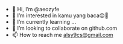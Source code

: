 - 👋 Hi, I’m @aeozyfe
- 👀 I’m interested in kamu yang baca😌🥀
- 🌱 I’m currently learning ...
- 💞️ I’m looking to collaborate on github.com
- 📫 How to reach me alsy9cs@gmail.com

<!---
aeozyfe/aeozyfe is a ✨ special ✨ repository because its `README.md` (this file) appears on your GitHub profile.
You can click the Preview link to take a look at your changes.
--->
